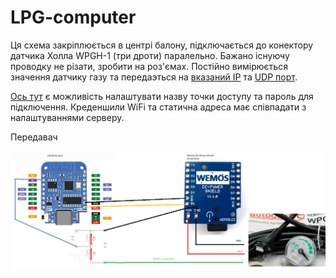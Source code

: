 # LPG-computer

Ця схема закріплюється в центрі балону, підключається до конектору датчика Холла WPGH-1 (три дроти) паралельно.
Бажано існуючу проводку не різати, зробити на роз'ємах. 
Постійно вимірюється значення датчику газу та передаэться на 
[вказаний IP](src/main.cpp#L5) та [UDP порт](src/main.cpp#L10).

[Ось тут](src/main.cpp#L13) є можливість налаштувати назву точки доступу та пароль для підключення. 
Креденшили WiFi та статична адреса має співпадати з налаштуваннями серверу.

Передавач 

![Схема передавача](schematic_assembly.png)
